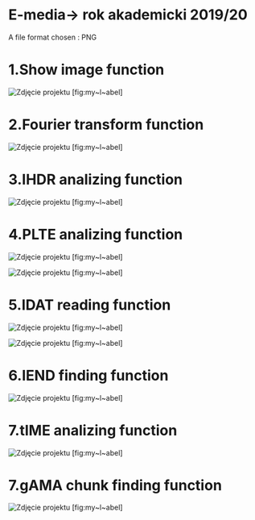 # E-media-> rok akademicki 2019/20

A file format chosen : PNG

# 1.Show image function 

![Zdjęcie projektu ](github_images/showImage.png "fig:") 
[fig:my~l~abel]

# 2.Fourier transform function

![Zdjęcie projektu ](github_images/fourier.png "fig:") 
[fig:my~l~abel]

# 3.IHDR analizing function

![Zdjęcie projektu ](github_images/IHDR.png "fig:") 
[fig:my~l~abel]

# 4.PLTE analizing function

![Zdjęcie projektu ](github_images/PLTE_terminal.png "fig:")
[fig:my~l~abel]

![Zdjęcie projektu ](github_images/PLTE_file_new.png "fig:")
[fig:my~l~abel]

# 5.IDAT reading function

![Zdjęcie projektu ](github_images/idat_terminal.png "fig:")
[fig:my~l~abel]

![Zdjęcie projektu ](github_images/idat_text_file.png "fig:")
[fig:my~l~abel]

# 6.IEND finding function

![Zdjęcie projektu ](github_images/iend_terminal.png "fig:")
[fig:my~l~abel]

# 7.tIME analizing function

![Zdjęcie projektu ](github_images/tIME_terminal.png "fig:")
[fig:my~l~abel]

# 7.gAMA chunk finding function 

![Zdjęcie projektu ](github_images/gamma_terminal.png "fig:")
[fig:my~l~abel]

